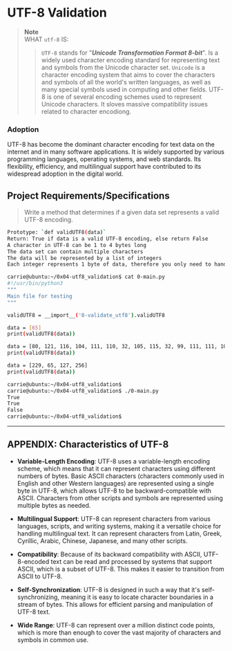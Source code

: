 # UTF-8 Validation

> **Note**  
> WHAT `utf-8` IS:  
>> `UTF-8` stands for "***Unicode Transformation Format 8-bit***". Is a widely used character encoding standard for representing text and symbols from the Unicode character set. `Unicode` is a character encoding system that aims to cover the characters and symbols of all the world's written languages, as well as many special symbols used in computing and other fields. UTF-8 is one of several encoding schemes used to represent Unicode characters. It sloves massive compatibility issues related to character encodiong.  

### Adoption
UTF-8 has become the dominant character encoding for text data on the internet and in many software applications. It is widely supported by various programming languages, operating systems, and web standards. Its flexibility, efficiency, and multilingual support have contributed to its widespread adoption in the digital world.

## Project Requirements/Specifications
> Write a method that determines if a given data set represents a valid UTF-8 encoding.

```bash
Prototype: `def validUTF8(data)`
Return: True if data is a valid UTF-8 encoding, else return False
A character in UTF-8 can be 1 to 4 bytes long
The data set can contain multiple characters
The data will be represented by a list of integers
Each integer represents 1 byte of data, therefore you only need to handle the 8 least significant bits of each integer  
```

```bash
carrie@ubuntu:~/0x04-utf8_validation$ cat 0-main.py
#!/usr/bin/python3
"""
Main file for testing
"""

validUTF8 = __import__('0-validate_utf8').validUTF8

data = [65]
print(validUTF8(data))

data = [80, 121, 116, 104, 111, 110, 32, 105, 115, 32, 99, 111, 111, 108, 33]
print(validUTF8(data))

data = [229, 65, 127, 256]
print(validUTF8(data))

carrie@ubuntu:~/0x04-utf8_validation$
carrie@ubuntu:~/0x04-utf8_validation$ ./0-main.py
True
True
False
carrie@ubuntu:~/0x04-utf8_validation$
```


---
## APPENDIX: Characteristics of UTF-8

- **Variable-Length Encoding**: UTF-8 uses a variable-length encoding scheme, which means that it can represent characters using different numbers of bytes. Basic ASCII characters (characters commonly used in English and other Western languages) are represented using a single byte in UTF-8, which allows UTF-8 to be backward-compatible with ASCII. Characters from other scripts and symbols are represented using multiple bytes as needed.

- **Multilingual Support**: UTF-8 can represent characters from various languages, scripts, and writing systems, making it a versatile choice for handling multilingual text. It can represent characters from Latin, Greek, Cyrillic, Arabic, Chinese, Japanese, and many other scripts.

- **Compatibility**: Because of its backward compatibility with ASCII, UTF-8-encoded text can be read and processed by systems that support ASCII, which is a subset of UTF-8. This makes it easier to transition from ASCII to UTF-8.

- **Self-Synchronization**: UTF-8 is designed in such a way that it's self-synchronizing, meaning it is easy to locate character boundaries in a stream of bytes. This allows for efficient parsing and manipulation of UTF-8 text.

- **Wide Range**: UTF-8 can represent over a million distinct code points, which is more than enough to cover the vast majority of characters and symbols in common use.
